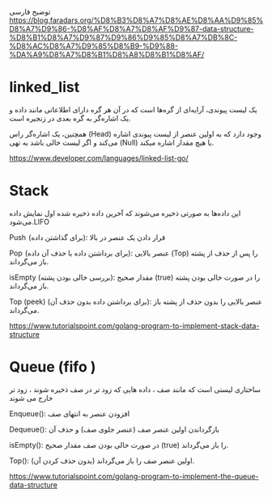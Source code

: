 توضیح فارسی 
https://blog.faradars.org/%D8%B3%D8%A7%D8%AE%D8%AA%D9%85%D8%A7%D9%86-%D8%AF%D8%A7%D8%AF%D9%87-data-structure-%D8%B1%D8%A7%D9%87%D9%86%D9%85%D8%A7%DB%8C-%D8%AC%D8%A7%D9%85%D8%B9-%D9%88-%DA%A9%D8%A7%D8%B1%D8%A8%D8%B1%D8%AF/

# linked_list

یک لیست پیوندی، آرایه‌ای از گره‌ها است که در آن هر گره دارای اطلاعاتی مانند داده و یک اشاره‌گر به گره بعدی در زنجیره است.

همچنین، یک اشاره‌گر راس (Head) وجود دارد که به اولین عنصر از لیست پیوندی اشاره می‌کند و اگر لیست خالی باشد به تهی (Null) یا هیچ مقدار اشاره میکند.

https://www.developer.com/languages/linked-list-go/

# Stack

این داده‌ها به صورتی ذخیره می‌شوند که آخرین داده ذخیره شده اول نمایش داده می‌شود.LIFO 

Push  (برای گذاشتن داده): قرار دادن یک عنصر در بالا

Pop  (برای برداشتن داده با حذف آن داده): عنصر بالایی (Top) را پس از حذف از پشته باز می‌گرداند.

isEmpty (بررسی خالی بودن پشته): مقدار صحیح (true) را در صورت خالی بودن پشته باز می‌گرداند.

Top (peek) (برای برداشتن داده بدون حذف آن): عنصر بالایی را بدون حذف از پشته باز می‌گرداند.

https://www.tutorialspoint.com/golang-program-to-implement-stack-data-structure


# Queue (fifo )

ساختاری لیستی است که مانند صف ، داده هایی که زود تر در صف ذخیره شوند ، زود تر خارج می شوند

Enqueue(): افزودن عنصر به انتهای صف

Dequeue(): بازگرداندن اولین عنصر صف (عنصر جلوی صف) و حذف آن

isEmpty(): در صورت خالی بودن صف مقدار صحیح (true) را باز می‌گرداند.

Top(): اولین عنصر صف را باز می‌گرداند (بدون حذف کردن آن).

https://www.tutorialspoint.com/golang-program-to-implement-the-queue-data-structure

